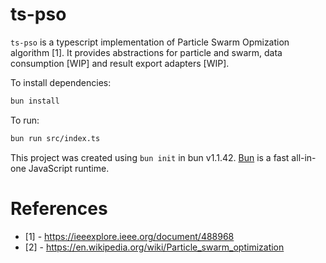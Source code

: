# ts-pso
`ts-pso` is a typescript implementation of Particle Swarm Opmization algorithm [1]. It provides abstractions for particle and swarm, data consumption [WIP] and result export adapters [WIP].

To install dependencies:

```bash
bun install
```

To run:

```bash
bun run src/index.ts
```

This project was created using `bun init` in bun v1.1.42. [Bun](https://bun.sh) is a fast all-in-one JavaScript runtime.

# References
- [1] - https://ieeexplore.ieee.org/document/488968
- [2] - https://en.wikipedia.org/wiki/Particle_swarm_optimization
